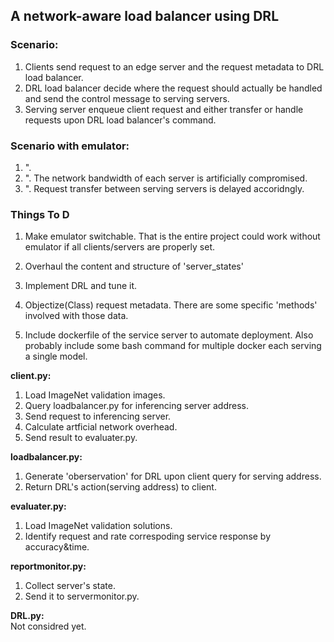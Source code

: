 ## A network-aware load balancer using DRL

### Scenario:
1. Clients send request to an edge server and the request metadata to DRL load balancer.
2. DRL load balancer decide where the request should actually be handled and send the control message to serving servers.
3. Serving server enqueue client request and either transfer or handle requests upon DRL load balancer's command.


### Scenario with emulator:
1. ".
2. ". The network bandwidth of each server is artificially compromised.
3. ". Request transfer between serving servers is delayed accoridngly.


### Things To D
1. Make emulator switchable. That is the entire project could work without emulator if all clients/servers are properly set.
2. Overhaul the content and structure of 'server_states'
3. Implement DRL and tune it.

4. Objectize(Class) request metadata. There are some specific 'methods' involved with those data.
5. Include dockerfile of the service server to automate deployment. Also probably include some bash command for multiple docker each serving a single model.

**client.py:**  
1. Load ImageNet validation images.
2. Query loadbalancer.py for inferencing server address.
3. Send request to inferencing server.
4. Calculate artficial network overhead.
5. Send result to evaluater.py.

**loadbalancer.py:**  
1. Generate 'oberservation' for DRL upon client query for serving address.
2. Return DRL's action(serving address) to client.

**evaluater.py:**  
1. Load ImageNet validation solutions.
2. Identify request and rate correspoding service response by accuracy&time.

**reportmonitor.py:**  
1. Collect server's state.
2. Send it to servermonitor.py.

**DRL.py:**  
Not considred yet.

